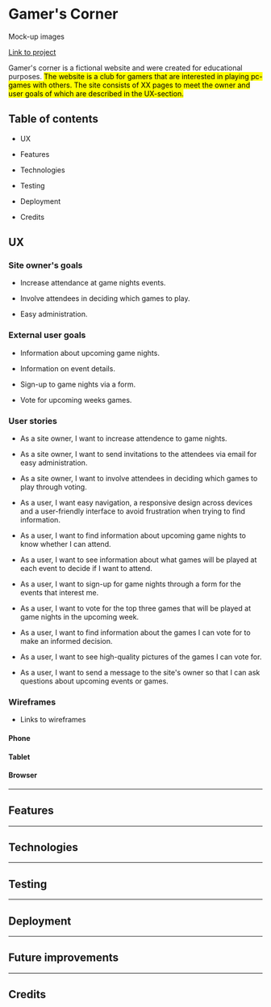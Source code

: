 # Gamer's Corner

Mock-up images

[Link to project](https://)

Gamer's corner is a fictional website and were created for educational purposes. <mark>The website is a club for gamers that are interested in playing pc-games with others. The site consists of XX pages to meet the owner and user goals of which are described in the UX-section.</mark> 

## Table of contents

- UX

- Features

- Technologies

- Testing

- Deployment

- Credits

## UX

### Site owner's goals

- Increase attendance at game nights events.

- Involve attendees in deciding which games to play.

- Easy administration.

### External user goals

- Information about upcoming game nights.

- Information on event details.

- Sign-up to game nights via a form. 

- Vote for upcoming weeks games.

### User stories

- As a site owner, I want to increase attendence to game nights.

- As a site owner, I want to send invitations to the attendees via email for easy administration. 

- As a site owner, I want to involve attendees in deciding which games to play through voting.

- As a user, I want easy navigation, a responsive design across devices and a user-friendly interface to avoid frustration when trying to find information. 

- As a user, I want to find information about upcoming game nights to know whether I can attend.  

- As a user, I want to see information about what games will be played at each event to decide if I want to attend. 

- As a user, I want to sign-up for game nights through a form for the events that interest me.

- As a user, I want to vote for the top three games that will be played at game nights in the upcoming week. 

- As a user, I want to find information about the games I can vote for to make an informed decision.

- As a user, I want to see high-quality pictures of the games I can vote for. 

- As a user, I want to send a message to the site's owner so that I can ask questions about upcoming events or games. 

### Wireframes

- Links to wireframes

#### Phone

#### Tablet

#### Browser

---

## Features

---

## Technologies

---

## Testing

---

## Deployment

---

## Future improvements

---

## Credits
